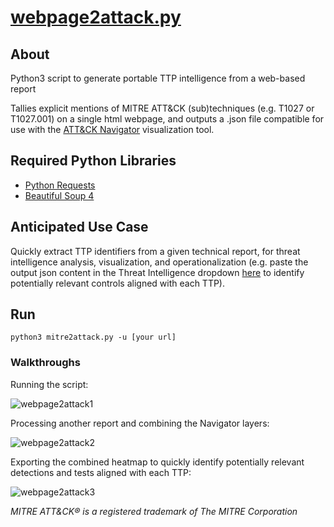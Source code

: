 # [webpage2attack.py](https://github.com/tropChaud/webpage2attack/blob/main/app/webpage2attack.py)

## About
Python3 script to generate portable TTP intelligence from a web-based report

Tallies explicit mentions of MITRE ATT&CK (sub)techniques (e.g. T1027 or T1027.001) on a single html webpage, and outputs a .json file compatible for use with the [ATT&CK Navigator](https://mitre-attack.github.io/attack-navigator/) visualization tool.

## Required Python Libraries
* [Python Requests](https://docs.python-requests.org/en/latest/user/install/#install)
* [Beautiful Soup 4](https://www.crummy.com/software/BeautifulSoup/bs4/doc/#installing-beautiful-soup)

## Anticipated Use Case
Quickly extract TTP identifiers from a given technical report, for threat intelligence analysis, visualization, and operationalization (e.g. paste the output json content in the Threat Intelligence dropdown [here](https://controlcompass.github.io/risk) to identify potentially relevant controls aligned with each TTP).

## Run
<code>python3 mitre2attack.py -u [your url]</code>

### Walkthroughs
Running the script:

![webpage2attack1](https://raw.githubusercontent.com/tropChaud/webpage2attack/main/docs/webpage2attack1.gif)

Processing another report and combining the Navigator layers:

![webpage2attack2](https://raw.githubusercontent.com/tropChaud/webpage2attack/main/docs/webpage2attack2.gif)

Exporting the combined heatmap to quickly identify potentially relevant detections and tests aligned with each TTP:

![webpage2attack3](https://raw.githubusercontent.com/tropChaud/webpage2attack/main/docs/webpage2attack3.gif)

*MITRE ATT&CK® is a registered trademark of The MITRE Corporation*
